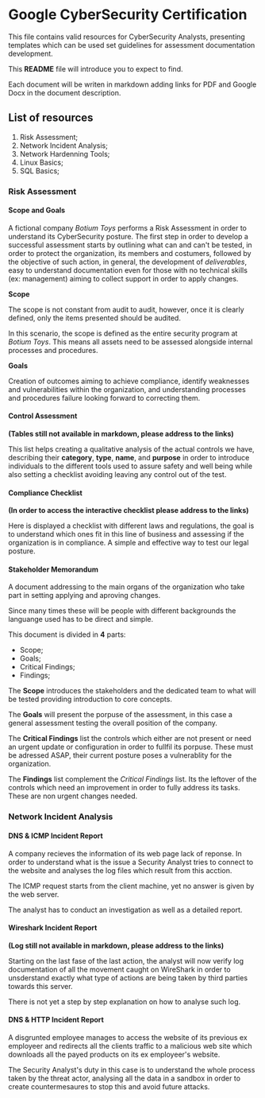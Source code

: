 # Google CyberSecurity Certification

This file contains valid resources for CyberSecurity Analysts, presenting templates which can be used set guidelines for assessment documentation development.

This **README** file will introduce you to expect to find. 

Each document will be writen in markdown adding links for PDF and Google Docx in the document description.

## List of resources

1. Risk Assessment;
2. Network Incident Analysis;
3. Network Hardenning Tools;
4. Linux Basics;
5. SQL Basics;

### Risk Assessment

#### Scope and Goals

A fictional company *Botium Toys* performs a Risk Assessment in order to understand its CyberSecurity posture. The first step in order to develop a successful assessment starts by outlining what can and 
can't be tested, in order to protect the organization, its members and costumers, followed by the objective of such action, in general, the development of *deliverables*, easy to understand documentation 
even for those with no technical skills (ex: management) aiming to collect support in order to apply changes.  

**Scope**

The scope is not constant from audit to audit, however, once it is clearly defined, only the items presented should be audited. 

In this scenario, the scope is defined as the entire security program at *Botium Toys*. This means all assets need to be assessed alongside internal processes and procedures.

**Goals**

Creation of outcomes aiming to achieve compliance, identify weaknesses and vulnerabilities within the organization, and understanding processes and procedures failure looking forward to correcting them.

#### Control Assessment

**(Tables still not available in markdown, please address to the links)**

This list helps creating a qualitative analysis of the actual controls we have, describing their **category**, **type**, **name**, and **purpose** in order to introduce individuals to the different tools used to assure safety and well being while also setting a checklist avoiding leaving any control out of the test.

#### Compliance Checklist

**(In order to access the interactive checklist please address to the links)**

Here is displayed a checklist with different laws and regulations, the goal is to understand which ones fit in this line of business and assessing if the organization is in compliance. A simple and effective way to test our legal posture.

#### Stakeholder Memorandum

A document addressing to the main organs of the organization who take part in setting applying and aproving changes.

Since many times these will be people with different backgrounds the languange used has to be direct and simple.

This document is divided in **4** parts:

- Scope;
- Goals;
- Critical Findings;
- Findings;

The **Scope** introduces the stakeholders and the dedicated team to what will be tested providing introduction to core concepts.

The **Goals** will present the porpuse of the assessment, in this case a general assessment testing the overall position of the company.

The **Critical Findings** list the controls which either are not present or need an urgent update or configuration in order to fullfil its porpuse. These must be adressed ASAP, their current posture poses a vulnerablity for the organization.

The **Findings** list complement the *Critical Findings* list. Its the leftover of the controls which need an improvement in order to fully address its tasks. These are non urgent changes needed. 

### Network Incident Analysis

#### DNS & ICMP Incident Report

A company recieves the information of its web page lack of reponse. In order to understand what is the issue a Security Analyst tries to connect to the website and analyses the log files  which result from this acction.

The ICMP request starts from the client machine, yet no answer is given by the web server. 

The analyst has to conduct an investigation as well as a detailed report.

#### Wireshark Incident Report

**(Log still not available in markdown, please address to the links)**

Starting on the last fase of the last action, the analyst will now verify log documentation of all the movement caught on WireShark in order to unsderstand exactly what type of actions are being taken by third parties towards this server.

There is not yet a step by step explanation on how to analyse such log.

#### DNS & HTTP Incident Report

A disgrunted employee manages to access the website of its previous ex employeer and redirects all the clients traffic to a malicious web site which downloads all the payed products on its ex employeer's website.

The Security Analyst's duty in this case is to understand the whole process taken by the threat actor, analysing all the data in a sandbox in order to create countermesaures to stop this and avoid future attacks.
